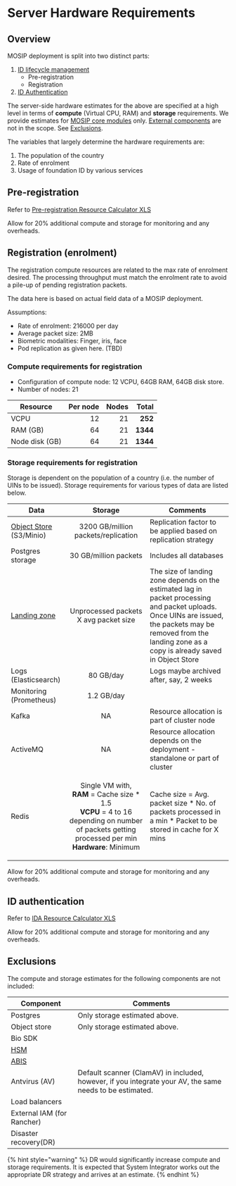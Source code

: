 # Server Hardware Requirements

## Overview

MOSIP deployment is split into two distinct parts:

1. [ID lifecycle management](../../../../id-lifecycle-management/)
   * Pre-registration
   * Registration
2. [ID Authentication](../../../../id-lifecycle-management/identity-verification/id-authentication.md)

The server-side hardware estimates for the above are specified at a high level in terms of **compute** (Virtual CPU, RAM) and **storage** requirements. We provide estimates for [MOSIP core modules](https://github.com/mosip/mosip-infra/tree/release-1.2.0/deployment/v3/mosip) only. [External components](https://github.com/mosip/mosip-infra/tree/release-1.2.0/deployment/v3/external) are not in the scope. See [Exclusions](server-hardware-requirements.md#exclusions).

The variables that largely determine the hardware requirements are:

1. The population of the country
2. Rate of enrolment
3. Usage of foundation ID by various services

## Pre-registration

Refer to [Pre-registration Resource Calculator XLS](../../../../_files/pre-reg-resource-calculator-v2.xlsx)

Allow for 20% additional compute and storage for monitoring and any overheads.

## Registration (enrolment)

The registration compute resources are related to the max rate of enrolment desired. The processing throughput must match the enrolment rate to avoid a pile-up of pending registration packets.

The data here is based on actual field data of a MOSIP deployment.

Assumptions:

* Rate of enrolment: 216000 per day
* Average packet size: 2MB
* Biometric modalities: Finger, iris, face
* Pod replication as given here. (TBD)

### Compute requirements for registration

* Configuration of compute node: 12 VCPU, 64GB RAM, 64GB disk store.
* Number of nodes: 21

| Resource       | Per node | Nodes |    Total |
| -------------- | -------: | ----: | -------: |
| VCPU           |       12 |    21 |  **252** |
| RAM (GB)       |       64 |    21 | **1344** |
| Node disk (GB) |       64 |    21 | **1344** |

### Storage requirements for registration

Storage is dependent on the population of a country (i.e. the number of UINs to be issued). Storage requirements for various types of data are listed below.

| Data                                                                                                                                                                     |                                                                                               Storage                                                                                               | Comments                                                                                                                                                                                                         |
| ------------------------------------------------------------------------------------------------------------------------------------------------------------------------ | :-------------------------------------------------------------------------------------------------------------------------------------------------------------------------------------------------: | ---------------------------------------------------------------------------------------------------------------------------------------------------------------------------------------------------------------- |
| [Object Store ](https://github.com/mosip/mosip-infra/tree/1.2.0.1/deployment/v3/external/object-store/minio)(S3/Minio)                                                   |                                                                                 3200 GB/million packets/replication                                                                                 | Replication factor to be applied based on replication strategy                                                                                                                                                   |
| Postgres storage                                                                                                                                                         |                                                                                        30 GB/million packets                                                                                        | Includes all databases                                                                                                                                                                                           |
| [Landing zone](https://github.com/mosip/registration/blob/release-1.2.0/registration-processor/init/registration-processor-packet-receiver-stage/README.md#landing-zone) |                                                                                Unprocessed packets X avg packet size                                                                                | The size of landing zone depends on the estimated lag in packet processing and packet uploads. Once UINs are issued, the packets may be removed from the landing zone as a copy is already saved in Object Store |
| Logs (Elasticsearch)                                                                                                                                                     |                                                                                              80 GB/day                                                                                              | Logs maybe archived after, say, 2 weeks                                                                                                                                                                          |
| Monitoring (Prometheus)                                                                                                                                                  |                                                                                              1.2 GB/day                                                                                             |                                                                                                                                                                                                                  |
| Kafka                                                                                                                                                                    |                                                                                                  NA                                                                                                 | Resource allocation is part of cluster node                                                                                                                                                                      |
| ActiveMQ                                                                                                                                                                 |                                                                                                  NA                                                                                                 | Resource allocation depends on the deployment - standalone or part of cluster                                                                                                                                    |
| Redis                                                                                                                                                                    | <p>Single VM with,<br><strong>RAM</strong> = Cache size * 1.5<br><strong>VCPU</strong> = 4 to 16 depending on number of packets getting processed per min<br><strong>Hardware</strong>: Minimum</p> | Cache size = Avg. packet size \* No. of packets processed in a min \* Packet to be stored in cache for X mins                                                                                                    |

Allow for 20% additional compute and storage for monitoring and any overheads.

## ID authentication

Refer to [IDA Resource Calculator XLS](../../../../_files/ida-resource-calculator.xlsx)

Allow for 20% additional compute and storage for monitoring and any overheads.

## Exclusions

The compute and storage estimates for the following components are not included:

| Component                                                                            | Comments                                                                                                 |
| ------------------------------------------------------------------------------------ | -------------------------------------------------------------------------------------------------------- |
| Postgres                                                                             | Only storage estimated above.                                                                            |
| Object store                                                                         | Only storage estimated above.                                                                            |
| Bio SDK                                                                              |                                                                                                          |
| [HSM](../../../../id-lifecycle-management/supporting-services/keymanager/hsm.md)     |                                                                                                          |
| [ABIS](../../../../id-lifecycle-management/supporting-components/biometrics/abis.md) |                                                                                                          |
| Antvirus (AV)                                                                        | Default scanner (ClamAV) in included, however, if you integrate your AV, the same needs to be estimated. |
| Load balancers                                                                       |                                                                                                          |
| External IAM (for Rancher)                                                           |                                                                                                          |
| Disaster recovery(DR)                                                                |                                                                                                          |

{% hint style="warning" %}
DR would significantly increase compute and storage requirements. It is expected that System Integrator works out the appropriate DR strategy and arrives at an estimate.
{% endhint %}
